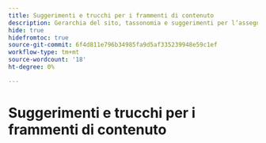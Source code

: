 ```yaml
---
title: Suggerimenti e trucchi per i frammenti di contenuto
description: Gerarchia del sito, tassonomia e suggerimenti per l’assegnazione tag Best practice
hide: true
hidefromtoc: true
source-git-commit: 6f4d811e796b34985fa9d5af335239948e59c1ef
workflow-type: tm+mt
source-wordcount: '18'
ht-degree: 0%

---
```



# Suggerimenti e trucchi per i frammenti di contenuto
